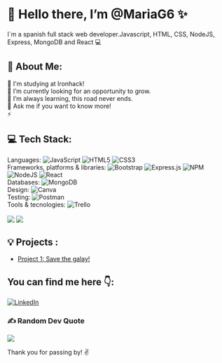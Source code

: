 # 👋 Hello there, I’m @MariaG6 ✨
I`m a spanish full stack web developer.Javascript, HTML, CSS, NodeJS, Express, MongoDB and React 💻 

## 💫 About Me:
🚀 I'm studying at Ironhack! <br>
💞️ I’m currently looking for an opportunity to grow.<br>
🌱 I’m always learning, this road never ends.<br>
💬 Ask me if you want to know more!<br>
⚡ 

## 💻 Tech Stack:
Languages:
![JavaScript](https://img.shields.io/badge/javascript-%23323330.svg?style=plastic&logo=javascript&logoColor=%23F7DF1E)
![HTML5](https://img.shields.io/badge/html5-%23E34F26.svg?style=plastic&logo=html5&logoColor=white)
![CSS3](https://img.shields.io/badge/css3-%231572B6.svg?style=plastic&logo=css3&logoColor=white) 
<br>
Frameworks, platforms & libraries:
![Bootstrap](https://img.shields.io/badge/bootstrap-%23563D7C.svg?style=plastic&logo=bootstrap&logoColor=white)
![Express.js](https://img.shields.io/badge/express.js-%23404d59.svg?style=plastic&logo=express&logoColor=%2361DAFB)
![NPM](https://img.shields.io/badge/NPM-%23000000.svg?style=plastic&logo=npm&logoColor=white)
![NodeJS](https://img.shields.io/badge/node.js-6DA55F?style=plastic&logo=node.js&logoColor=white)
![React](https://img.shields.io/badge/react-%2320232a.svg?style=plastic&logo=react&logoColor=%2361DAFB)
<br>
Databases:
![MongoDB](https://img.shields.io/badge/MongoDB-%234ea94b.svg?style=plastic&logo=mongodb&logoColor=white)
<br>
Design:
![Canva](https://img.shields.io/badge/Canva-%2300C4CC.svg?style=plastic&logo=Canva&logoColor=white)
<br>
Testing:
![Postman](https://img.shields.io/badge/Postman-FF6C37?style=plastic&logo=postman&logoColor=white) 
<br>
Tools & tecnologies:
![Trello](https://img.shields.io/badge/Trello-%23026AA7.svg?style=plastic&logo=Trello&logoColor=white)<br><br>
<img src='https://camo.githubusercontent.com/61ccaa7fd5962acc1e505bf3492e34d5811c8316d86f07e0491fc69d8958b74b/68747470733a2f2f696d672e736869656c64732e696f2f62616467652f2d4769742d3030303f7374796c653d666f722d7468652d6261646765266c6f676f3d676974'>
<img src='https://camo.githubusercontent.com/851717fe1659e3f6c285f37a7793de4197340d3a5cf8fdcde12577cdcf2afcf9/68747470733a2f2f696d672e736869656c64732e696f2f62616467652f2d4769744875622d3030303f7374796c653d666f722d7468652d6261646765266c6f676f3d676974687562'>
<br>

## :bulb: Projects :
<ul>
  <li><a href='https://github.com/MariaG6/save-the-galaxy'>Project 1: Save the galay!</a></li>
</ul>

## You can find me here 👇:
[![LinkedIn](https://img.shields.io/badge/LinkedIn-%230077B5.svg?logo=linkedin&logoColor=white)](https://linkedin.com/in/www.linkedin.com/in/maría-garcía-montes-89ab50228) 

### ✍️ Random Dev Quote
![](https://quotes-github-readme.vercel.app/api?type=horizontal&theme=light)

Thank you for passing by! ✌️
